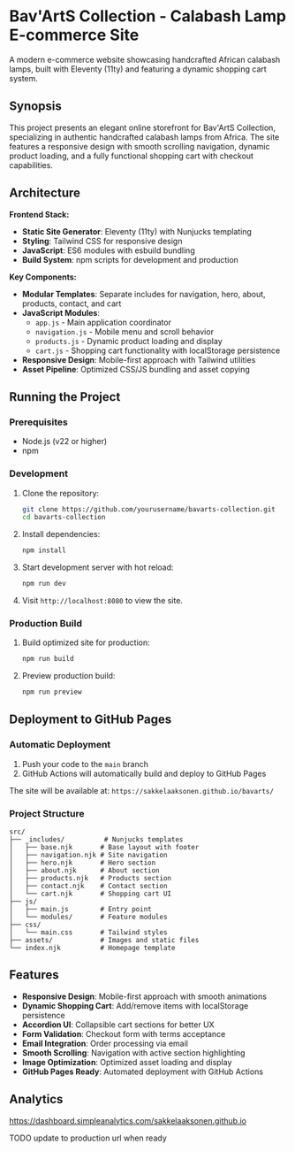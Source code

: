 # Bav'ArtS Collection - Calabash Lamp E-commerce Site

A modern e-commerce website showcasing handcrafted African calabash lamps, built with Eleventy (11ty) and featuring a dynamic shopping cart system.

## Synopsis

This project presents an elegant online storefront for Bav'ArtS Collection, specializing in authentic handcrafted calabash lamps from Africa. The site features a responsive design with smooth scrolling navigation, dynamic product loading, and a fully functional shopping cart with checkout capabilities.

## Architecture

**Frontend Stack:**
- **Static Site Generator**: Eleventy (11ty) with Nunjucks templating
- **Styling**: Tailwind CSS for responsive design
- **JavaScript**: ES6 modules with esbuild bundling
- **Build System**: npm scripts for development and production

**Key Components:**
- **Modular Templates**: Separate includes for navigation, hero, about, products, contact, and cart
- **JavaScript Modules**: 
  - `app.js` - Main application coordinator
  - `navigation.js` - Mobile menu and scroll behavior
  - `products.js` - Dynamic product loading and display
  - `cart.js` - Shopping cart functionality with localStorage persistence
- **Responsive Design**: Mobile-first approach with Tailwind utilities
- **Asset Pipeline**: Optimized CSS/JS bundling and asset copying

## Running the Project

### Prerequisites
- Node.js (v22 or higher)
- npm

### Development

1. Clone the repository:
   ```bash
   git clone https://github.com/yourusername/bavarts-collection.git
   cd bavarts-collection
   ```

2. Install dependencies:
   ```bash
   npm install
   ```

3. Start development server with hot reload:
   ```bash
   npm run dev
   ```

4. Visit `http://localhost:8080` to view the site.

### Production Build

1. Build optimized site for production:
   ```bash
   npm run build
   ```

2. Preview production build:
   ```bash
   npm run preview
   ```

## Deployment to GitHub Pages

### Automatic Deployment

1. Push your code to the `main` branch
2. GitHub Actions will automatically build and deploy to GitHub Pages


The site will be available at: `https://sakkelaaksonen.github.io/bavarts/`

### Project Structure

```
src/
├── _includes/          # Nunjucks templates
│   ├── base.njk       # Base layout with footer
│   ├── navigation.njk # Site navigation
│   ├── hero.njk       # Hero section
│   ├── about.njk      # About section
│   ├── products.njk   # Products section
│   ├── contact.njk    # Contact section
│   └── cart.njk       # Shopping cart UI
├── js/
│   ├── main.js        # Entry point
│   └── modules/       # Feature modules
├── css/
│   └── main.css       # Tailwind styles
├── assets/            # Images and static files
└── index.njk          # Homepage template
```

## Features

- **Responsive Design**: Mobile-first approach with smooth animations
- **Dynamic Shopping Cart**: Add/remove items with localStorage persistence
- **Accordion UI**: Collapsible cart sections for better UX
- **Form Validation**: Checkout form with terms acceptance
- **Email Integration**: Order processing via email
- **Smooth Scrolling**: Navigation with active section highlighting
- **Image Optimization**: Optimized asset loading and display
- **GitHub Pages Ready**: Automated deployment with GitHub Actions


## Analytics

https://dashboard.simpleanalytics.com/sakkelaaksonen.github.io


TODO update to production url when ready